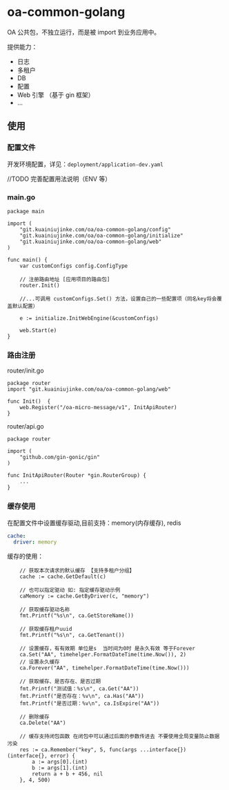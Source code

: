 # oa-common-golang

OA 公共包，不独立运行，而是被 import 到业务应用中。

提供能力：
- 日志
- 多租户
- DB
- 配置
- Web 引擎 （基于 gin 框架）
- ...

## 使用
### 配置文件
开发环境配置，详见：`deployment/application-dev.yaml`

//TODO 完善配置用法说明（ENV 等）

### main.go
```golang
package main

import (
	"git.kuainiujinke.com/oa/oa-common-golang/config"
	"git.kuainiujinke.com/oa/oa-common-golang/initialize"
	"git.kuainiujinke.com/oa/oa-common-golang/web"
)

func main() {
	var customConfigs config.ConfigType
	
	// 注册路由地址 [应用项目的路由包]
	router.Init()
	
	//...可调用 customConfigs.Set() 方法，设置自己的一些配置项（同名key将会覆盖默认配置）

	e := initialize.InitWebEngine(&customConfigs)

	web.Start(e)
}
```

### 路由注册
router/init.go
```golang
package router
import "git.kuainiujinke.com/oa/oa-common-golang/web"

func Init()  {
	web.Register("/oa-micro-message/v1", InitApiRouter)
}
```
router/api.go
```golang
package router

import (
	"github.com/gin-gonic/gin"
)

func InitApiRouter(Router *gin.RouterGroup) {
	...
}
```

### 缓存使用
在配置文件中设置缓存驱动,目前支持：memory(内存缓存), redis
```yaml
cache:
  driver: memory
```
缓存的使用：
```golang
    // 获取本次请求的默认缓存 【支持多租户分组】
    cache := cache.GetDefault(c)
    
    // 也可以指定驱动 如: 指定缓存驱动示例
    caMemory := cache.GetByDriver(c, "memory")
    
    // 获取缓存驱动名称
    fmt.Printf("%s\n", ca.GetStoreName())
    
    // 获取缓存租户uuid
    fmt.Printf("%s\n", ca.GetTenant())

    // 设置缓存，有有效期 单位是s  当时间为0时 是永久有效 等于Forever
    ca.Set("AA", timehelper.FormatDateTime(time.Now()), 2)
    // 设置永久缓存 
    ca.Forever("AA", timehelper.FormatDateTime(time.Now()))
    
    // 获取缓存、是否存在、是否过期
    fmt.Printf("测试值：%s\n", ca.Get("AA"))
    fmt.Printf("是否存在：%v\n", ca.Has("AA"))
    fmt.Printf("是否过期：%v\n", ca.IsExpire("AA"))
    
    // 删除缓存
    ca.Delete("AA")
    
    // 缓存支持闭包函数 在闭包中可以通过后面的参数传进去 不要使用全局变量防止数据污染
    res := ca.Remember("key", 5, func(args ...interface{}) (interface{}, error) {
        a := args[0].(int)
        b := args[1].(int)
        return a + b + 456, nil
    }, 4, 500)
```